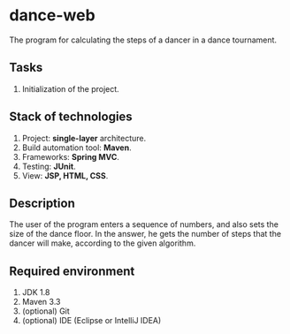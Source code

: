 # dance-web
The program for calculating the steps of a dancer in a dance tournament.

## Tasks
1. Initialization of the project.

## Stack of technologies
1. Project: **single-layer** architecture.
2. Build automation tool: **Maven**.
3. Frameworks: **Spring MVC**.
4. Testing: **JUnit**.
5. View: **JSP, HTML, CSS**.

## Description
The user of the program enters a sequence of numbers, and also sets the size of the dance floor. In the answer, he gets the number of steps that the dancer will make, according to the given algorithm.

## Required environment
1. JDK 1.8
3. Maven 3.3
5. (optional) Git
6. (optional) IDE (Eclipse or IntelliJ IDEA)